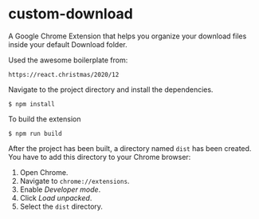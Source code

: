# custom-download
A Google Chrome Extension that helps you organize your download files inside your default Download folder.

Used the awesome boilerplate from: 

```
https://react.christmas/2020/12
```

Navigate to the project directory and install the dependencies.

```
$ npm install
```

To build the extension

```
$ npm run build
```

After the project has been built, a directory named `dist` has been created. You have to add this directory to your Chrome browser:

1. Open Chrome.
2. Navigate to `chrome://extensions`.
3. Enable _Developer mode_.
4. Click _Load unpacked_.
5. Select the `dist` directory.

